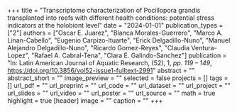 +++
title = "Transcriptome characterization of Pocillopora grandis transplanted into reefs with different health conditions: potential stress indicators at the holobiont level"
date = "2024-01-01"
publication_types = ["2"]
authors = ["Oscar E. Juarez", "Blanca Morales-Guerrero", "Marco A. Linan-Cabello", "Eugenio Carpizo-Ituarte", "Erick Delgadillo-Nuno", "Manuel Alejandro Delgadillo-Nuno", "Ricardo Gomez-Reyes", "Claudia Ventura-Lopez", "Rafael A. Cabral-Tena", "Clara E. Galindo-Sanchez"]
publication = "In: Latin American Journal of Aquatic Research, (52), 1, _pp. 119 – 149_, https://doi.org/10.3856/vol52-issue1-fulltext-2991"
abstract = ""
abstract_short = ""
image_preview = ""
selected = false
projects = []
tags = []
url_pdf = ""
url_preprint = ""
url_code = ""
url_dataset = ""
url_project = ""
url_slides = ""
url_video = ""
url_poster = ""
url_source = ""
math = true
highlight = true
[header]
image = ""
caption = ""
+++
